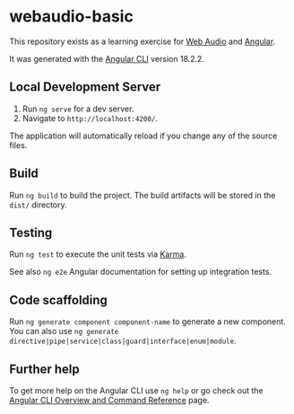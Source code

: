 # webaudio-basic

This repository exists as a learning exercise for [Web
Audio](https://developer.mozilla.org/en-US/docs/Web/API/Web_Audio_API)
and [Angular](https://angular.dev/).

It was generated with the [Angular
CLI](https://github.com/angular/angular-cli) version 18.2.2.

## Local Development Server

1.   Run `ng serve` for a dev server.
2.   Navigate to `http://localhost:4200/`.

The application will automatically reload if you change any of the
source files.

## Build

Run `ng build` to build the project. The build artifacts will be
stored in the `dist/` directory.

## Testing

Run `ng test` to execute the unit tests via
[Karma](https://karma-runner.github.io).

See also `ng e2e` Angular documentation for setting up integration
tests.

## Code scaffolding

Run `ng generate component component-name` to generate a new
component. You can also use `ng generate
directive|pipe|service|class|guard|interface|enum|module`.


## Further help

To get more help on the Angular CLI use `ng help` or go check out the
[Angular CLI Overview and Command
Reference](https://angular.dev/tools/cli) page.
